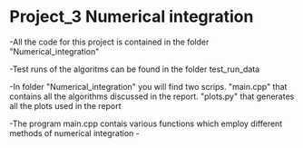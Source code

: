 # Project_3 Numerical integration

-All the code for this project is contained in the folder "Numerical_integration"

-Test runs of the algoritms can be found in the folder test_run_data

-In folder "Numerical_integration" you will find two scrips.
	"main.cpp" that contains all the algorithms discussed in the report.
	"plots.py" that generates all the plots used in the report 

-The program main.cpp contais various functions which employ different methods of     	numerical integration
	-